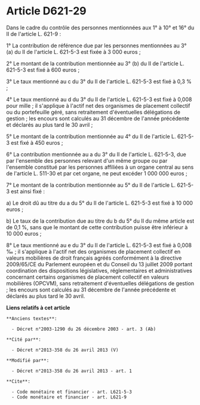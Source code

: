 # Article D621-29

Dans le cadre du contrôle des personnes mentionnées aux 1° à 10° et 16° du II de l'article L. 621-9 : 

1° La contribution de référence due par les personnes mentionnées au 3° (a) du II de l'article L. 621-5-3 est fixée à 3 000
euros ; 

2° Le montant de la contribution mentionnée au 3° (b) du II de l'article L. 621-5-3 est fixé à 600 euros ; 

3° Le taux mentionné au c du 3° du II de l'article L. 621-5-3 est fixé à 0,3 % ; 

4° Le taux mentionné au d du 3° du II de l'article L. 621-5-3 est fixé à 0,008 pour mille ; il s'applique à l'actif net des
organismes de placement collectif ou du portefeuille géré, sans retraitement d'éventuelles délégations de gestion ; les
encours sont calculés au 31 décembre de l'année précédente et déclarés au plus tard le 30 avril ; 

5° Le montant de la contribution mentionnée au 4° du II de l'article L. 621-5-3 est fixé à 450 euros ; 

6° La contribution mentionnée au a du 3° du II de l'article L. 621-5-3, due par l'ensemble des personnes relevant d'un même
groupe ou par l'ensemble constitué par les personnes affiliées à un organe central au sens de l'article L. 511-30 et par cet
organe, ne peut excéder 1 000 000 euros ;

7° Le montant de la contribution mentionnée au 5° du II de l'article L. 621-5-3 est ainsi fixé :

a) Le droit dû au titre du a du 5° du II de l'article L. 621-5-3 est fixé à 10 000 euros ;

b) Le taux de la contribution due au titre du b du 5° du II du même article est de 0,1 %, sans que le montant de cette
contribution puisse être inférieur à 10 000 euros ;

8° Le taux mentionné au e du 3° du II de l'article L. 621-5-3 est fixé à 0,008 ‰ ; il s'applique à l'actif net des organismes
de placement collectif en valeurs mobilières de droit français agréés conformément à la directive 2009/65/CE du Parlement
européen et du Conseil du 13 juillet 2009 portant coordination des dispositions législatives, réglementaires et
administratives concernant certains organismes de placement collectif en valeurs mobilières (OPCVM), sans retraitement
d'éventuelles délégations de gestion ; les encours sont calculés au 31 décembre de l'année précédente et déclarés au plus
tard le 30 avril.

**Liens relatifs à cet article**

	**Anciens textes**:

	  - Décret n°2003-1290 du 26 décembre 2003 - art. 3 (Ab)

	**Cité par**:

	  - Décret n°2013-358 du 26 avril 2013 (V)

	**Modifié par**:

	  - Décret n°2013-358 du 26 avril 2013 - art. 1

	**Cite**:

	  - Code monétaire et financier - art. L621-5-3
	  - Code monétaire et financier - art. L621-9
